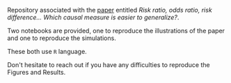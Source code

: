 
Repository associated with the [paper](https://arxiv.org/abs/2303.16008) entitled *Risk ratio, odds ratio, risk difference... Which causal measure is easier to generalize?*.

Two notebooks are provided, one to reproduce the illustrations of the paper and one to reproduce the simulations. 

These both use `R` language.

Don't hesitate to reach out if you have any difficulties to reproduce the Figures and Results.

